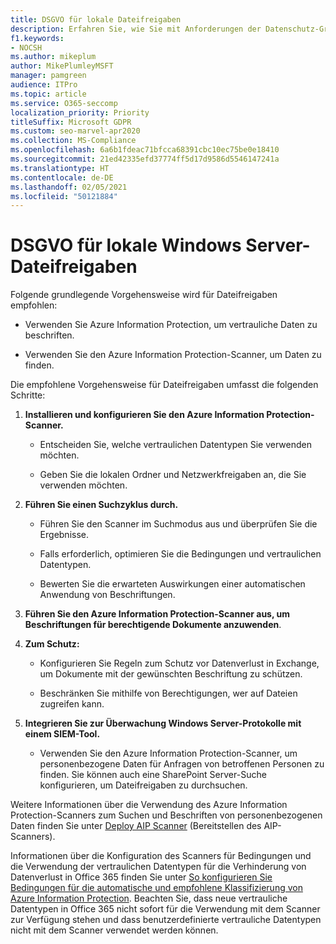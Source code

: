 ```yaml
---
title: DSGVO für lokale Dateifreigaben
description: Erfahren Sie, wie Sie mit Anforderungen der Datenschutz-Grundverordnung (DSGVO) in lokalen Windows Server-Dateifreigaben umgehen.
f1.keywords:
- NOCSH
ms.author: mikeplum
author: MikePlumleyMSFT
manager: pamgreen
audience: ITPro
ms.topic: article
ms.service: O365-seccomp
localization_priority: Priority
titleSuffix: Microsoft GDPR
ms.custom: seo-marvel-apr2020
ms.collection: MS-Compliance
ms.openlocfilehash: 6a6b1fdeac71bfcca68391cbc10ec75be0e18410
ms.sourcegitcommit: 21ed42335efd37774ff5d17d9586d5546147241a
ms.translationtype: HT
ms.contentlocale: de-DE
ms.lasthandoff: 02/05/2021
ms.locfileid: "50121884"
---
```

# <a name="gdpr-for-on-premises-windows-server-file-shares"></a>DSGVO für lokale Windows Server-Dateifreigaben

Folgende grundlegende Vorgehensweise wird für Dateifreigaben empfohlen:

-   Verwenden Sie Azure Information Protection, um vertrauliche Daten zu beschriften.

-   Verwenden Sie den Azure Information Protection-Scanner, um Daten zu finden.

Die empfohlene Vorgehensweise für  Dateifreigaben umfasst die folgenden Schritte:

1.  **Installieren und konfigurieren Sie den Azure Information Protection-Scanner.**

    -   Entscheiden Sie, welche vertraulichen Datentypen Sie verwenden möchten.

    -   Geben Sie die lokalen Ordner und Netzwerkfreigaben an, die Sie verwenden möchten.

2.  **Führen Sie einen Suchzyklus durch.**

    -   Führen Sie den Scanner im Suchmodus aus und überprüfen Sie die Ergebnisse.

    -   Falls erforderlich, optimieren Sie die Bedingungen und vertraulichen Datentypen.

    -   Bewerten Sie die erwarteten Auswirkungen einer automatischen Anwendung von Beschriftungen.

3.  **Führen Sie den Azure Information Protection-Scanner aus, um Beschriftungen für berechtigende Dokumente anzuwenden**.

4.  **Zum Schutz:**

    -   Konfigurieren Sie Regeln zum Schutz vor Datenverlust in Exchange, um Dokumente mit der gewünschten Beschriftung zu schützen.

    -   Beschränken Sie mithilfe von Berechtigungen, wer auf Dateien zugreifen kann.

5.  **Integrieren Sie zur Überwachung Windows Server-Protokolle mit einem SIEM-Tool.**

    -   Verwenden Sie den Azure Information Protection-Scanner, um personenbezogene Daten für Anfragen von betroffenen Personen zu finden. Sie können auch eine SharePoint Server-Suche konfigurieren, um Dateifreigaben zu durchsuchen.

Weitere Informationen über die Verwendung des Azure Information Protection-Scanners zum Suchen und Beschriften von personenbezogenen Daten finden Sie unter [Deploy AIP Scanner](/azure/information-protection/deploy-aip-scanner) (Bereitstellen des AIP-Scanners).

Informationen über die Konfiguration des Scanners für Bedingungen und die Verwendung der vertraulichen Datentypen für die Verhinderung von Datenverlust in Office 365 finden Sie unter [So konfigurieren Sie Bedingungen für die automatische und empfohlene Klassifizierung von Azure Information Protection](/information-protection/deploy-use/configure-policy-classification). Beachten Sie, dass neue vertrauliche Datentypen in Office 365 nicht sofort für die Verwendung mit dem Scanner zur Verfügung stehen und dass benutzerdefinierte vertrauliche Datentypen nicht mit dem Scanner verwendet werden können.
